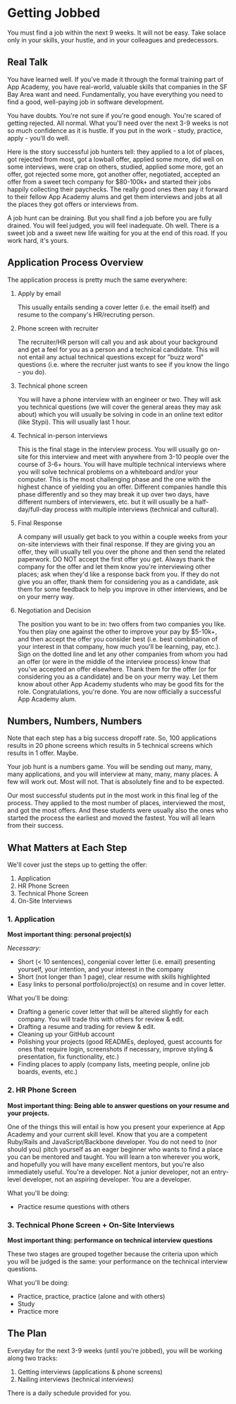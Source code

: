 # Getting Jobbed

You must find a job within the next 9 weeks. It will not be easy. Take
solace only in your skills, your hustle, and in your colleagues and
predecessors. 

## Real Talk

You have learned well. If you've made it through the formal training
part of App Academy, you have real-world, valuable skills that companies
in the SF Bay Area want and need. Fundamentally, you have everything you
need to find a good, well-paying job in software development.

You have doubts. You're not sure if you're good enough. You're scared of
getting rejected. All normal. What you'll need over the next 3-9 weeks
is not so much confidence as it is hustle. If you put in the work -
study, practice, apply - you'll do well. 

Here is the story successful job hunters tell: they applied to a lot of
places, got rejected from most, got a lowball offer, applied some more,
did well on some interviews, were crap on others, studied, applied some
more, got an offer, got rejected some more, got another offer,
negotiated, accepted an offer from a sweet tech company for $80-100k+
and started their jobs happily collecting their paychecks.  The really
good ones then pay it forward to their fellow App Academy alums and get
them interviews and jobs at all the places they got offers or interviews
from.

A job hunt can be draining. But you shall find a job before you are fully
drained. You will feel judged, you will feel inadequate. Oh well. There
is a sweet job and a sweet new life waiting for you at the end of this
road. If you work hard, it's yours.

## Application Process Overview

The application process is pretty much the same everywhere:

  1. Apply by email
      
      This usually entails sending a cover letter (i.e. the email
      itself) and resume to the company's HR/recruting person.

  2. Phone screen with recruiter

      The recruiter/HR person will call you and ask about your
      background and get a feel for you as a person and a technical
      candidate. This will not entail any actual technical questions
      except for "buzz word" questions (i.e. where the recruiter just
      wants to see if you know the lingo - you do).

  3. Technical phone screen

      You will have a phone interview with an engineer or two. They will
      ask you technical questions (we will cover the general areas they
      may ask about) which you will usually be solving in code in an
      online text editor (like Stypi). This will usually last 1 hour.

  4. Technical in-person interviews

      This is the final stage in the interview process. You will usually
      go on-site for this interview and meet with anywhere from 3-10
      people over the course of 3-6+ hours. You will have multiple
      technical interviews where you will solve technical problems on a
      whiteboard and/or your computer. This is the most challenging
      phase and the one with the highest chance of yielding you an
      offer. Different companies handle this phase differently and so
      they may break it up over two days, have different numbers of
      interviewers, etc. but it will usually be a half-day/full-day
      process with multiple interviews (technical and cultural).

  5. Final Response
      
      A company will usually get back to you within a couple weeks from
      your on-site interviews with their final response. If they are
      giving you an offer, they will usually tell you over the phone and
      then send the related paperwork. DO NOT accept the first offer you
      get. Always thank the company for the offer and let them know
      you're interviewing other places; ask when they'd like a response
      back from you. If they do not give you an offer, thank them for
      considering you as a candidate, ask them for some feedback to help
      you improve in other interviews, and be on your merry way.

  6. Negotiation and Decision

      The position you want to be in: two offers from two companies you
      like. You then play one against the other to improve your pay by
      $5-10k+, and then accept the offer you consider best (i.e. best
      combination of your interest in that company, how much you'll be
      learning, pay, etc.). Sign on the dotted line and let any other
      companies from whom you had an offer (or were in the middle of the
      interview process) know that you've accepted an offer elsewhere.
      Thank them for the offer (or for considering you as a candidate)
      and be on your merry way. Let them know about other App Academy
      students who may be good fits for the role. Congratulations,
      you're done. You are now officially a successful App Academy alum.

## Numbers, Numbers, Numbers

Note that each step has a big success dropoff rate. So, 100 applications
results in 20 phone screens which results in 5 technical screens which
results in 1 offer. Maybe.

Your job hunt is a numbers game. You will be sending out many, many,
many applications, and you will interview at many, many, many places. A
few will work out. Most will not. That is absolutely fine and to be
expected. 

Our most successful students put in the most work in this final leg of
the process. They applied to the most number of places, interviewed the
most, and got the most offers. And these students were usually also the
ones who started the process the earliest and moved the fastest. You
will all learn from their success.

## What Matters at Each Step

We'll cover just the steps up to getting the offer:

  1. Application
  2. HR Phone Screen
  3. Technical Phone Screen
  4. On-Site Interviews

### 1. Application

**Most important thing: personal project(s)**

*Necessary:*

  * Short (< 10 sentences), congenial cover letter (i.e. email) presenting
    yourself, your intention, and your interest in the company
  * Short (not longer than 1 page), clear resume with skills highlighted
  * Easy links to personal portfolio/project(s) on resume and in cover
    letter.

What you'll be doing:

  * Drafting a generic cover letter that will be altered slightly for
    each company. You will trade this with others for review & edit.
  * Drafting a resume and trading for review & edit.
  * Cleaning up your GitHub account
  * Polishing your projects (good READMEs, deployed, guest accounts for
    ones that require login, screenshots if necessary, improve styling &
    presentation, fix functionality, etc.)
  * Finding places to apply (company lists, meeting people, online job
    boards, events, etc.)

### 2. HR Phone Screen

**Most important thing: Being able to answer questions on your resume
and your projects.**

One of the things this will entail is how you present your experience at
App Academy and your current skill level. Know that you are a competent
Ruby/Rails and JavaScript/Backbone developer. You do not need to (nor
should you) pitch yourself as an eager beginner who wants to find a
place you can be mentored and taught. You will learn a ton wherever you
work, and hopefully you will have many excellent mentors, but you're
also immediately useful. You're a developer. Not a junior developer, not
an entry-level developer, not an aspiring developer. You are a
developer.

What you'll be doing:

  * Practice resume questions with others

### 3. Technical Phone Screen + On-Site Interviews

**Most important thing: performance on technical interview questions**

These two stages are grouped together because the criteria upon which
you will be judged is the same: your performance on the technical
interview questions. 

What you'll be doing:

  * Practice, practice, practice (alone and with others)
  * Study
  * Practice more

## The Plan

Everyday for the next 3-9 weeks (until you're jobbed), you will be
working along two tracks:

  1. Getting interviews (applications & phone screens)
  2. Nailing interviews (technical interviews)

There is a daily schedule provided for you. 

